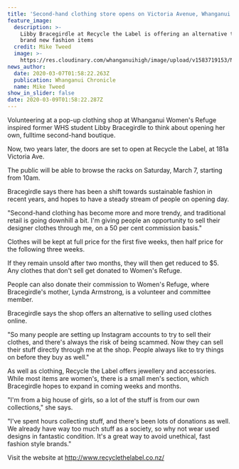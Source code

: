 ```yaml
---
title: 'Second-hand clothing store opens on Victoria Avenue, Whanganui'
feature_image:
  description: >-
    Libby Bracegirdle at Recycle the Label is offering an alternative to buying
    brand new fashion items
  credit: Mike Tweed
  image: >-
    https://res.cloudinary.com/whanganuihigh/image/upload/v1583719153/News/Libby_Bracegirdle._Chron7.3.20.jpg
news_author:
  date: 2020-03-07T01:58:22.263Z
  publication: Whanganui Chronicle
  name: Mike Tweed
show_in_slider: false
date: 2020-03-09T01:58:22.287Z
---
```

Volunteering at a pop-up clothing shop at Whanganui Women's Refuge inspired former WHS student Libby Bracegirdle to think about opening her own, fulltime second-hand boutique.

Now, two years later, the doors are set to open at Recycle the Label, at 181a Victoria Ave.

The public will be able to browse the racks on Saturday, March 7, starting from 10am.

Bracegirdle says there has been a shift towards sustainable fashion in recent years, and hopes to have a steady stream of people on opening day.

"Second-hand clothing has become more and more trendy, and traditional retail is going downhill a bit. I'm giving people an opportunity to sell their designer clothes through me, on a 50 per cent commission basis."

Clothes will be kept at full price for the first five weeks, then half price for the following three weeks.

If they remain unsold after two months, they will then get reduced to $5. Any clothes that don't sell get donated to Women's Refuge.

People can also donate their commission to Women's Refuge, where Bracegirdle's mother, Lynda Armstrong, is a volunteer and committee member.

Bracegirdle says the shop offers an alternative to selling used clothes online.

"So many people are setting up Instagram accounts to try to sell their clothes, and there's always the risk of being scammed. Now they can sell their stuff directly through me at the shop. People always like to try things on before they buy as well."

As well as clothing, Recycle the Label offers jewellery and accessories. While most items are women's, there is a small men's section, which Bracegirdle hopes to expand in coming weeks and months.

"I'm from a big house of girls, so a lot of the stuff is from our own collections," she says.

"I've spent hours collecting stuff, and there's been lots of donations as well. We already have way too much stuff as a society, so why not wear used designs in fantastic condition. It's a great way to avoid unethical, fast fashion style brands."

Visit the website at http://www.recyclethelabel.co.nz/